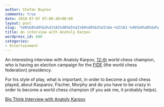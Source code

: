 ```yaml
---
author: Stefan Buynov
comments: true
date: 2010-07-07 07:00:48+00:00
layout: post
slug: '%d0%b8%d0%bd%d1%82%d0%b5%d1%80%d0%b2%d1%8e-%d1%81-%d0%b0%d0%bd%d0%b0%d1%82%d0%be%d0%bb%d0%b8%d0%b9-%d0%ba%d0%b0%d1%80%d0%bf%d0%be%d0%b2'
title: An interview with Anatoly Karpov
wordpress_id: 840
categories:
- Entertainment
---
```


An interesting interview with Anatoly Karpov, [12-th](http://en.wikipedia.org/wiki/World_Chess_Championship#Undisputed_world_champions_1886.E2.80.931993) world chess champion, who is having an election campaign for the [FIDE](http://www.fide.com/) (the world chess federation) presidency.

For his style of play, what is important, in order to become a good chess played, about Kasparov, Fischer, Morphy and do you have to be crazy in order to become a world chess champion (if you ask me, it probably helps).

[Big Think Interview with Anatoly Karpov](http://bigthink.com/ideas/big-think-interview-with-anatoly-karpov)
